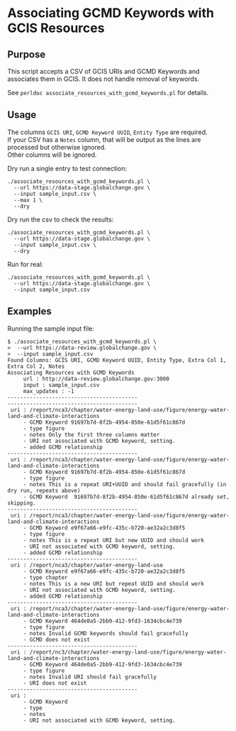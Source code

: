 # Associating GCMD Keywords with GCIS Resources

## Purpose

This script accepts a CSV of GCIS URIs and GCMD Keywords and associates them
in GCIS. It does not handle removal of keywords.

See `perldoc associate_resources_with_gcmd_keywords.pl` for details.

## Usage

The columns `GCIS URI`, `GCMD Keyword UUID`, `Entity Type` are required.  
If your CSV has a `Notes` column, that will be output as the lines are processed but otherwise ignored.  
Other columns will be ignored.  


Dry run a single entry to test connection:  
```
./associate_resources_with_gcmd_keywords.pl \
  --url https://data-stage.globalchange.gov \
  --input sample_input.csv \
  --max 1 \
  --dry
```

Dry run the csv to check the results:  
```
./associate_resources_with_gcmd_keywords.pl \
  --url https://data-stage.globalchange.gov \
  --input sample_input.csv \
  --dry
```

Run for real:  
```
./associate_resources_with_gcmd_keywords.pl \
  --url https://data-stage.globalchange.gov \
  --input sample_input.csv
```

## Examples

Running the sample input file:

```
$ ./associate_resources_with_gcmd_keywords.pl \
>  --url https://data-review.globalchange.gov \
>  --input sample_input.csv
Found Columns: GCIS URI, GCMD Keyword UUID, Entity Type, Extra Col 1,  Extra Col 2, Notes
Associating Resources with GCMD Keywords
     url : http://data-review.globalchange.gov:3000
     input : sample_input.csv
     max_updates : -1
-----------------------------------------
-----------------------------------------
 uri : /report/nca3/chapter/water-energy-land-use/figure/energy-water-land-and-climate-interactions
     - GCMD Keyword 91697b7d-8f2b-4954-850e-61d5f61c867d
     - type figure
     - notes Only the first three columns matter
     - URI not associated with GCMD keyword, setting.
     - added GCMD relationship
-----------------------------------------
 uri : /report/nca3/chapter/water-energy-land-use/figure/energy-water-land-and-climate-interactions
     - GCMD Keyword 91697b7d-8f2b-4954-850e-61d5f61c867d
     - type figure
     - notes This is a repeat URI+UUID and should fail gracefully (in dry run, repeats above)
     - GCMD Keyword  91697b7d-8f2b-4954-850e-61d5f61c867d already set, skipping.
-----------------------------------------
 uri : /report/nca3/chapter/water-energy-land-use/figure/energy-water-land-and-climate-interactions
     - GCMD Keyword e9f67a66-e9fc-435c-b720-ae32a2c3d8f5
     - type figure
     - notes This is a repeat URI but new UUID and should work
     - URI not associated with GCMD keyword, setting.
     - added GCMD relationship
-----------------------------------------
 uri : /report/nca3/chapter/water-energy-land-use
     - GCMD Keyword e9f67a66-e9fc-435c-b720-ae32a2c3d8f5
     - type chapter
     - notes This is a new URI but repeat UUID and should work
     - URI not associated with GCMD keyword, setting.
     - added GCMD relationship
-----------------------------------------
 uri : /report/nca3/chapter/water-energy-land-use/figure/energy-water-land-and-climate-interactions
     - GCMD Keyword 464de0a5-2bb9-412-9fd3-1634cbc4e739
     - type figure
     - notes Invalid GCMD keywords should fail gracefully
     - GCMD does not exist
-----------------------------------------
 uri : /report/nc3/chapter/water-energy-land-use/figure/energy-water-land-and-climate-interactions
     - GCMD Keyword 464de0a5-2bb9-412-9fd3-1634cbc4e739
     - type figure
     - notes Invalid URI should fail gracefully
     - URI does not exist
-----------------------------------------
 uri :
     - GCMD Keyword
     - type
     - notes
     - URI not associated with GCMD keyword, setting.
```

